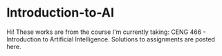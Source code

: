 # Introduction-to-AI
  Hi!
These works are from the course I'm currently taking: CENG 466 - Introduction to Artificial Intelligence.
Solutions to assignments are posted here. 
